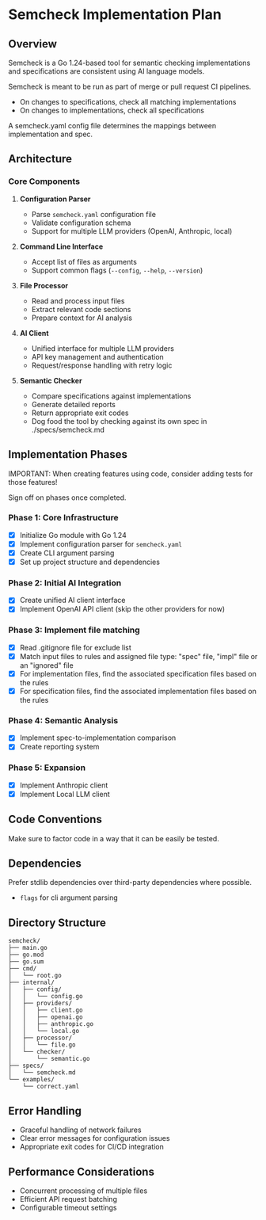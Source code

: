 # Semcheck Implementation Plan

## Overview

Semcheck is a Go 1.24-based tool for semantic checking implementations and specifications are consistent using AI language models.

Semcheck is meant to be run as part of merge or pull request CI pipelines.

- On changes to specifications, check all matching implementations
- On changes to implementations, check all specifications

A semcheck.yaml config file determines the mappings between implementation and spec.

## Architecture

### Core Components

1. **Configuration Parser**

   - Parse `semcheck.yaml` configuration file
   - Validate configuration schema
   - Support for multiple LLM providers (OpenAI, Anthropic, local)

2. **Command Line Interface**

   - Accept list of files as arguments
   - Support common flags (`--config`, `--help`, `--version`)

3. **File Processor**

   - Read and process input files
   - Extract relevant code sections
   - Prepare context for AI analysis

4. **AI Client**

   - Unified interface for multiple LLM providers
   - API key management and authentication
   - Request/response handling with retry logic

5. **Semantic Checker**
   - Compare specifications against implementations
   - Generate detailed reports
   - Return appropriate exit codes
   - Dog food the tool by checking against its own spec in ./specs/semcheck.md

## Implementation Phases

IMPORTANT: When creating features using code, consider adding tests for those features!

Sign off on phases once completed.

### Phase 1: Core Infrastructure

- [x] Initialize Go module with Go 1.24
- [x] Implement configuration parser for `semcheck.yaml`
- [x] Create CLI argument parsing
- [x] Set up project structure and dependencies

### Phase 2: Initial AI Integration

- [x] Create unified AI client interface
- [x] Implement OpenAI API client (skip the other providers for now)

### Phase 3: Implement file matching

- [x] Read .gitignore file for exclude list
- [x] Match input files to rules and assigned file type: "spec" file, "impl" file or an "ignored" file
- [x] For implementation files, find the associated specification files based on the rules
- [x] For specification files, find the associated implementation files based on the rules

### Phase 4: Semantic Analysis

- [x] Implement spec-to-implementation comparison
- [x] Create reporting system

### Phase 5: Expansion

- [x] Implement Anthropic client
- [x] Implement Local LLM client

## Code Conventions

Make sure to factor code in a way that it can be easily be tested.

## Dependencies

Prefer stdlib dependencies over third-party dependencies where possible.

- `flags` for cli argument parsing

## Directory Structure

```
semcheck/
├── main.go
├── go.mod
├── go.sum
├── cmd/
│   └── root.go
├── internal/
│   ├── config/
│   │   └── config.go
│   ├── providers/
│   │   ├── client.go
│   │   ├── openai.go
│   │   ├── anthropic.go
│   │   └── local.go
│   ├── processor/
│   │   └── file.go
│   └── checker/
│       └── semantic.go
├── specs/
│   └── semcheck.md
└── examples/
    └── correct.yaml
```

## Error Handling

- Graceful handling of network failures
- Clear error messages for configuration issues
- Appropriate exit codes for CI/CD integration

## Performance Considerations

- Concurrent processing of multiple files
- Efficient API request batching
- Configurable timeout settings
